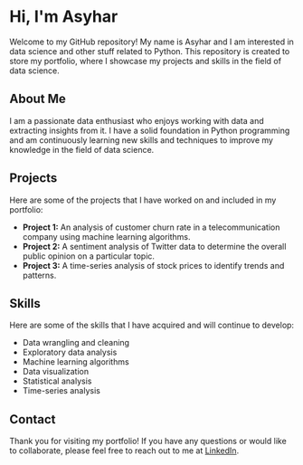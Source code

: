 # Hi, I'm Asyhar

Welcome to my GitHub repository! My name is Asyhar and I am interested in data science and other stuff related to Python. This repository is created to store my portfolio, where I showcase my projects and skills in the field of data science.

## About Me

I am a passionate data enthusiast who enjoys working with data and extracting insights from it. I have a solid foundation in Python programming and am continuously learning new skills and techniques to improve my knowledge in the field of data science. 

## Projects

Here are some of the projects that I have worked on and included in my portfolio:

- **Project 1:** An analysis of customer churn rate in a telecommunication company using machine learning algorithms.
- **Project 2:** A sentiment analysis of Twitter data to determine the overall public opinion on a particular topic.
- **Project 3:** A time-series analysis of stock prices to identify trends and patterns.

## Skills

Here are some of the skills that I have acquired and will continue to develop:

- Data wrangling and cleaning
- Exploratory data analysis
- Machine learning algorithms
- Data visualization
- Statistical analysis
- Time-series analysis

## Contact

Thank you for visiting my portfolio! If you have any questions or would like to collaborate, please feel free to reach out to me at <a href="https://linkedin.com/in/muhasyhar" target="_blank">LinkedIn</a>.
